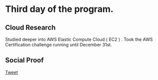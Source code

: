  <!--This is a template you can use for quick progress days. It removes a lot of the steps we encourage you to share in the longer template 000-DAY-ARTICLE-LONG-TEMPLATE.MD-->

# Third day of the program.

## Cloud Research

Studied deeper into AWS Elastic Compute Cloud ( EC2 ) . Took the AWS Certification challenge running until December 31st. 

## Social Proof

[Tweet](https://twitter.com/syed2048/status/1301385226418089986)
